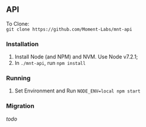 ## API
To Clone:  
`git clone https://github.com/Moment-Labs/mnt-api`

### Installation
1. Install Node (and NPM) and NVM. Use Node v7.2.1;
2. In `./mnt-api`, run `npm install`

### Running
1. Set Environment and Run `NODE_ENV=local npm start`

### Migration
_todo_